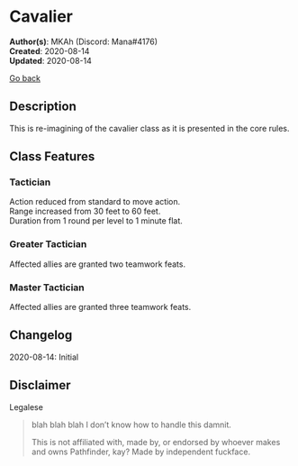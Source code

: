 # Cavalier

**Author(s)**: MKAh (Discord: Mana#4176)  
**Created**: 2020-08-14  
**Updated**: 2020-08-14

[Go back](./)

## Description

This is re-imagining of the cavalier class as it is presented in the core rules.

## Class Features

### Tactician

Action reduced from standard to move action.  
Range increased from 30 feet to 60 feet.  
Duration from 1 round per level to 1 minute flat.

### Greater Tactician

Affected allies are granted two teamwork feats.

### Master Tactician

Affected allies are granted three teamwork feats.

## Changelog

2020-08-14: Initial

## Disclaimer

Legalese

> blah blah blah I don’t know how to handle this damnit.
>
> This is not affiliated with, made by, or endorsed by whoever makes and owns Pathfinder, kay? Made by independent fuckface.